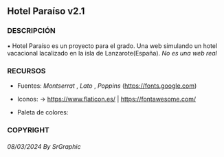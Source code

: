 ## Hotel Paraíso v2.1

### DESCRIPCIÓN

▪ Hotel Paraíso es un proyecto para el grado. Una web simulando un hotel vacacional lacalizado en la isla de Lanzarote(España). 
*No es una web real*

### RECURSOS 

- Fuentes: *Montserrat* , *Lato* , *Poppins* (https://fonts.google.com)

- Iconos: -> https://www.flaticon.es/ | https://fontawesome.com/

- Paleta de colores:

### COPYRIGHT

###### 08/03/2024 By SrGraphic 
